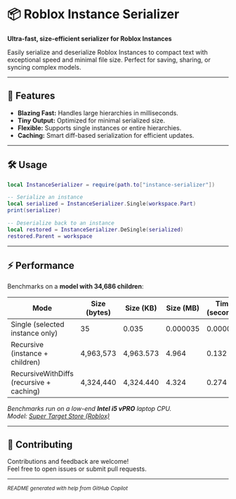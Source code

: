 # 📦 Roblox Instance Serializer

**Ultra-fast, size-efficient serializer for Roblox Instances**

Easily serialize and deserialize Roblox Instances to compact text with exceptional speed and minimal file size. Perfect for saving, sharing, or syncing complex models.

---

## 🚀 Features

- **Blazing Fast:** Handles large hierarchies in milliseconds.
- **Tiny Output:** Optimized for minimal serialized size.
- **Flexible:** Supports single instances or entire hierarchies.
- **Caching:** Smart diff-based serialization for efficient updates.

---

## 🛠️ Usage

```lua
local InstanceSerializer = require(path.to["instance-serializer"])

-- Serialize an instance
local serialized = InstanceSerializer.Single(workspace.Part)
print(serializer)

-- Deserialize back to an instance
local restored = InstanceSerializer.DeSingle(serialized)
restored.Parent = workspace
```

---

## ⚡ Performance

Benchmarks on a **model with 34,686 children**:

| Mode                                    | Size (bytes) | Size (KB) | Size (MB) | Time (seconds) |
| ---------------------------------------- | ------------ | --------- | --------- | -------------- |
| Single (selected instance only)          | 35           | 0.035     | 0.000035  | 0.000027       |
| Recursive (instance + children)          | 4,963,573    | 4,963.573 | 4.964     | 0.132          |
| RecursiveWithDiffs (recursive + caching) | 4,324,440    | 4,324.440 | 4.324     | 0.274          |

_Benchmarks run on a low-end **Intel i5 vPRO** laptop CPU._  
_Model: [Super Target Store (Roblox)](https://create.roblox.com/store/asset/6700116748/Super-Target-Store)_

---

## 🤝 Contributing

Contributions and feedback are welcome!  
Feel free to open issues or submit pull requests.

---

<sub>_README generated with help from GitHub Copilot_</sub>